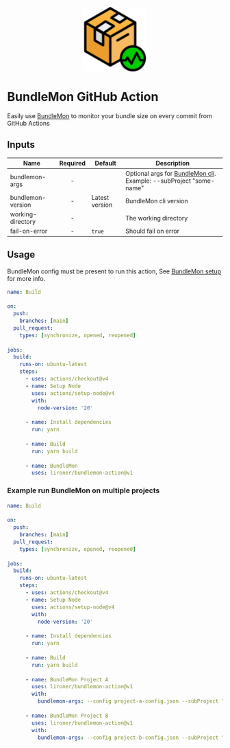 <div align="center">
  <a href="https://github.com/LironEr/bundlemon"><img src="https://github.com/LironEr/bundlemon/raw/master/assets/bundlemon-optimized.svg" alt="BundleMon logo" width="150px" height="150px" /></a>
</div>

# BundleMon GitHub Action

Easily use [BundleMon](https://github.com/LironEr/bundlemon) to monitor your bundle size on every commit from GitHub Actions

## Inputs

| Name              | Required | Default        | Description                                                                                                          |
| ----------------- | :------: | -------------- | -------------------------------------------------------------------------------------------------------------------- |
| bundlemon-args    |    -     |                | Optional args for [BundleMon cli](https://github.com/LironEr/bundlemon#cli-usage). Example: --subProject "some-name" |
| bundlemon-version |    -     | Latest version | BundleMon cli version                                                                                                |
| working-directory |    -     |                | The working directory                                                                                                |
| fail-on-error     |    -     | `true`         | Should fail on error                                                                                                 |

## Usage

BundleMon config must be present to run this action, See [BundleMon setup](https://github.com/LironEr/bundlemon#setup) for more info.

```yaml
name: Build

on:
  push:
    branches: [main]
  pull_request:
    types: [synchronize, opened, reopened]

jobs:
  build:
    runs-on: ubuntu-latest
    steps:
      - uses: actions/checkout@v4
      - name: Setup Node
        uses: actions/setup-node@v4
        with:
          node-version: '20'

      - name: Install dependencies
        run: yarn

      - name: Build
        run: yarn build

      - name: BundleMon
        uses: lironer/bundlemon-action@v1
```

### Example run BundleMon on multiple projects

```yaml
name: Build

on:
  push:
    branches: [main]
  pull_request:
    types: [synchronize, opened, reopened]

jobs:
  build:
    runs-on: ubuntu-latest
    steps:
      - uses: actions/checkout@v4
      - name: Setup Node
        uses: actions/setup-node@v4
        with:
          node-version: '20'

      - name: Install dependencies
        run: yarn

      - name: Build
        run: yarn build

      - name: BundleMon Project A
        uses: lironer/bundlemon-action@v1
        with:
          bundlemon-args: --config project-a-config.json --subProject "project-a"

      - name: BundleMon Project B
        uses: lironer/bundlemon-action@v1
        with:
          bundlemon-args: --config project-b-config.json --subProject "project-b"
```
